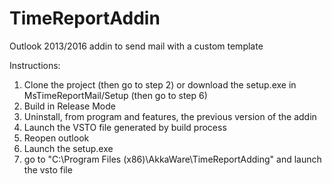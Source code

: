 # TimeReportAddin
Outlook 2013/2016 addin to send mail with a custom template

Instructions:

1. Clone the project (then go to step 2) or download the setup.exe in MsTimeReportMail/Setup (then go to step 6)
2. Build in Release Mode
3. Uninstall, from program and features, the previous version of the addin
3. Launch the VSTO file generated by build process
4. Reopen outlook
5. Launch the setup.exe
6. go to "C:\Program Files (x86)\AkkaWare\TimeReportAdding" and launch the vsto file
